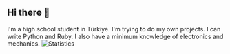 ## Hi there 👋


I'm a high school student in Türkiye. I'm trying to do my own projects. I can write Python and Ruby. I also have a minimum knowledge of electronics and mechanics.
![Statistics](https://github-readme-stats.vercel.app/api?username=etemtaskin&&theme=calmshow_icons=true)
